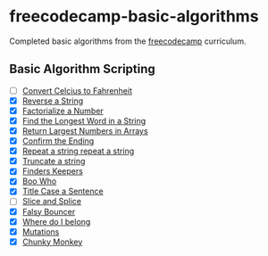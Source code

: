 # freecodecamp-basic-algorithms

Completed basic algorithms from the [freecodecamp](https://www.freecodecamp.com) curriculum.

## Basic Algorithm Scripting

- [ ] [Convert Celcius to Fahrenheit](https://learn.freecodecamp.org/javascript-algorithms-and-data-structures/basic-algorithm-scripting/convert-celsius-to-fahrenheit)
- [x] [Reverse a String](https://learn.freecodecamp.org/javascript-algorithms-and-data-structures/basic-algorithm-scripting/reverse-a-string)
- [x] [Factorialize a Number](https://learn.freecodecamp.org/javascript-algorithms-and-data-structures/basic-algorithm-scripting/factorialize-a-number)
- [x] [Find the Longest Word in a String](https://learn.freecodecamp.org/javascript-algorithms-and-data-structures/basic-algorithm-scripting/find-the-longest-word-in-a-string)
- [x] [Return Largest Numbers in Arrays](https://learn.freecodecamp.org/javascript-algorithms-and-data-structures/basic-algorithm-scripting/return-largest-numbers-in-arrays)
- [x] [Confirm the Ending](https://learn.freecodecamp.org/javascript-algorithms-and-data-structures/basic-algorithm-scripting/confirm-the-ending)
- [x] [Repeat a string repeat a string](https://learn.freecodecamp.org/javascript-algorithms-and-data-structures/basic-algorithm-scripting/repeat-a-string-repeat-a-string)
- [x] [Truncate a string](https://learn.freecodecamp.org/javascript-algorithms-and-data-structures/basic-algorithm-scripting/truncate-a-string)
- [x] [Finders Keepers](https://learn.freecodecamp.org/javascript-algorithms-and-data-structures/basic-algorithm-scripting/finders-keepers)
- [x] [Boo Who](https://learn.freecodecamp.org/javascript-algorithms-and-data-structures/basic-algorithm-scripting/boo-who)
- [x] [Title Case a Sentence](https://learn.freecodecamp.org/javascript-algorithms-and-data-structures/basic-algorithm-scripting/title-case-a-sentence)
- [ ] [Slice and Splice](https://learn.freecodecamp.org/javascript-algorithms-and-data-structures/basic-algorithm-scripting/slice-and-splice)
- [x] [Falsy Bouncer](https://learn.freecodecamp.org/javascript-algorithms-and-data-structures/basic-algorithm-scripting/falsy-bouncer)
- [x] [Where do I belong](https://learn.freecodecamp.org/javascript-algorithms-and-data-structures/basic-algorithm-scripting/where-do-i-belong)
- [x] [Mutations](https://learn.freecodecamp.org/javascript-algorithms-and-data-structures/basic-algorithm-scripting/mutations)
- [x] [Chunky Monkey](https://learn.freecodecamp.org/javascript-algorithms-and-data-structures/basic-algorithm-scripting/chunky-monkey)
